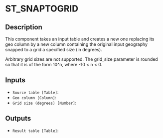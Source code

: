 
# ST_SNAPTOGRID
## Description

 This component takes an input table and creates a new one replacing its geo column by a new column
 containing the original input geography snapped to a grid a specified size (in degrees).

 Arbitrary grid sizes are not supported. The grid_size parameter is rounded so that it is of the form 10^n, where -10 < n < 0.
 
## Inputs
* `Source table [Table]`: 
* `Geo column [Column]`: 
* `Grid size (degrees) [Number]`: 

## Outputs
* `Result table [Table]`: 
